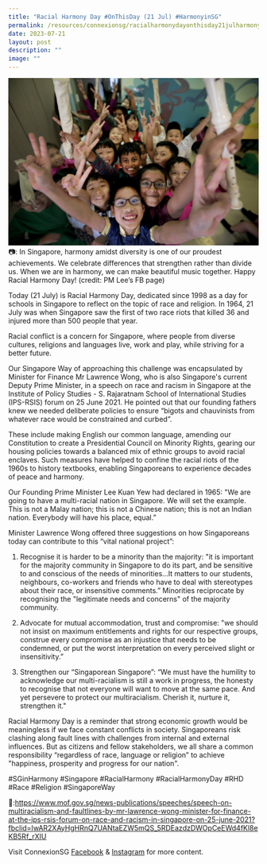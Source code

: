 ```yaml
---
title: "Racial Harmony Day #OnThisDay (21 Jul) #HarmonyinSG"
permalink: /resources/connexionsg/racialharmonydayonthisday21julharmonyinsg/
date: 2023-07-21
layout: post
description: ""
image: ""
---
```

![](/images/connexionsg/2023/racial%20harmony%20day%202023.jpg)
 📷: In Singapore, harmony amidst diversity is one of our proudest achievements. We celebrate differences that strengthen rather than divide us. When we are in harmony, we can make beautiful music together. Happy Racial Harmony Day! (credit: PM Lee’s FB page)

Today (21 July) is Racial Harmony Day, dedicated since 1998 as a day for schools in Singapore to reflect on the topic of race and religion. In 1964, 21 July was when Singapore saw the first of two race riots that killed 36 and injured more than 500 people that year.

Racial conflict is a concern for Singapore, where people from diverse cultures, religions and languages live, work and play, while striving for a better future.

Our Singapore Way of approaching this challenge was encapsulated by Minister for Finance Mr Lawrence Wong, who is also Singapore's current Deputy Prime Minister, in a speech on race and racism in Singapore at the Institute of Policy Studies - S. Rajaratnam School of International Studies (IPS-RSIS) forum on 25 June 2021. He pointed out that our founding fathers knew we needed deliberate policies to ensure “bigots and chauvinists from whatever race would be constrained and curbed”.

These include making English our common language, amending our Constitution to create a Presidential Council on Minority Rights, gearing our housing policies towards a balanced mix of ethnic groups to avoid racial enclaves. Such measures have helped to confine the racial riots of the 1960s to history textbooks, enabling Singaporeans to experience decades of peace and harmony.

Our Founding Prime Minister Lee Kuan Yew had declared in 1965: "We are going to have a multi-racial nation in Singapore. We will set the example. This is not a Malay nation; this is not a Chinese nation; this is not an Indian nation. Everybody will have his place, equal.”

Minister Lawrence Wong offered three suggestions on how Singaporeans today can contribute to this “vital national project”:

1. Recognise it is harder to be a minority than the majority: "it is important for the majority community in Singapore to do its part, and be sensitive to and conscious of the needs of minorities...It matters to our students, neighbours, co-workers and friends who have to deal with stereotypes about their race, or insensitive comments.” Minorities reciprocate by recognising the "legitimate needs and concerns" of the majority community.

2. Advocate for mutual accommodation, trust and compromise: "we should not insist on maximum entitlements and rights for our respective groups, construe every compromise as an injustice that needs to be condemned, or put the worst interpretation on every perceived slight or insensitivity.”

3. Strengthen our “Singaporean Singapore”: “We must have the humility to acknowledge our multi-racialism is still a work in progress, the honesty to recognise that not everyone will want to move at the same pace. And yet persevere to protect our multiracialism. Cherish it, nurture it, strengthen it."

Racial Harmony Day is a reminder that strong economic growth would be meaningless if we face constant conflicts in society. Singaporeans risk clashing along fault lines with challenges from internal and external influences. But as citizens and fellow stakeholders, we all share a common responsibility “regardless of race, language or religion” to achieve "happiness, prosperity and progress for our nation".

#SGinHarmony #Singapore #RacialHarmony #RacialHarmonyDay #RHD #Race #Religion #SingaporeWay

🔗:https://www.mof.gov.sg/news-publications/speeches/speech-on-multiracialism-and-faultlines-by-mr-lawrence-wong-minister-for-finance-at-the-ips-rsis-forum-on-race-and-racism-in-singapore-on-25-june-2021?fbclid=IwAR2XAyHgHRnQ7UANtaEZW5mQS_5RDEazdzDWOpCeEWd4fKl8eKB5Rf_rXIU

Visit ConnexionSG <a target="_blank" href="https://www.facebook.com/ConnexionSG">Facebook</a> &amp; <a target="_blank" href="https://www.instagram.com/connexionsg/">Instagram</a> for more content.